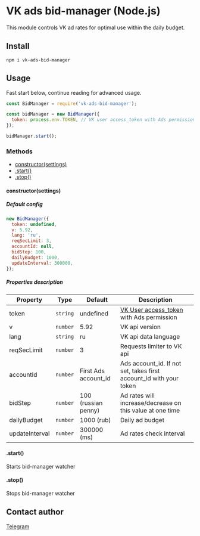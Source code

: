 # VK ads bid-manager (Node.js)

This module controls VK ad rates for optimal use within the daily budget.

## Install

```
npm i vk-ads-bid-manager
```

## Usage

Fast start below, continue reading for advanced usage.

```javascript
const BidManager = require('vk-ads-bid-manager');

const bidManager = new BidManager({
  token: process.env.TOKEN, // VK user access_token with Ads permission
});

bidManager.start();
```

### Methods

* [constructor(settings)](#constructorsettings)
* [.start()](#start)
* [.stop()](#stop)

#### constructor(settings)

##### Default config

```javascript
new BidManager({
  token: undefined,
  v: 5.92,
  lang: 'ru',
  reqSecLimit: 3,
  accountId: null,
  bidStep: 100,
  dailyBudget: 1000,
  updateInterval: 300000,
});
```

##### Properties description

Property | Type | Default | Description
--- | --- | --- | --- |
token | `string` | undefined | [VK User access_token](https://vk.com/dev/access_token) with Ads permission |
v | `number` | 5.92 | VK api version
lang | `string` | ru | VK api data language
reqSecLimit | `number` | 3 | Requests limiter to VK api
accountId | `number` | First Ads account_id | Ads account_id. If not set, takes first account_id with your token
bidStep | `number` | 100 (russian penny) | Ad rates will increase/decrease on this value at one time
dailyBudget | `number` | 1000 (rub) | Daily ad budget
updateInterval | `number` | 300000 (ms) | Ad rates check interval

#### .start()
Starts bid-manager watcher

#### .stop()
Stops bid-manager watcher

## Contact author

[Telegram](https://t.me/aveDenis)
